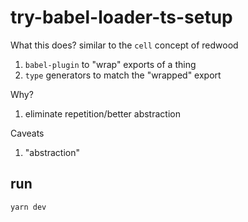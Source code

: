# try-babel-loader-ts-setup
What this does? similar to the `cell` concept of redwood
1. `babel-plugin` to "wrap" exports of a thing
2. `type` generators to match the "wrapped" export

Why? 
1. eliminate repetition/better abstraction

Caveats
1. "abstraction"

## run

```
yarn dev
```
